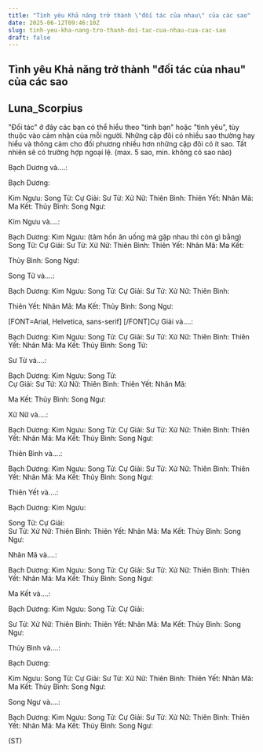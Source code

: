 ```yaml
---
title: "Tình yêu Khả năng trở thành \"đối tác của nhau\" của các sao"
date: 2025-06-12T09:46:10Z
slug: tinh-yeu-kha-nang-tro-thanh-doi-tac-cua-nhau-cua-cac-sao
draft: false
---
```


## Tình yêu Khả năng trở thành "đối tác của nhau" của các sao

## Luna_Scorpius

"Đối tác" ở đây các bạn có thể hiểu theo "tình bạn" hoặc "tình yêu", tùy thuộc vào cảm nhận của mỗi người. Những cặp đôi có nhiều sao thường hay hiểu và thông cảm cho đối phương nhiều hơn những cặp đôi có ít sao. Tất nhiên sẽ có trường hợp ngoại lệ. (max. 5 sao, min. không có sao nào)


Bạch Dương và....:

Bạch Dương: 

Kim Ngưu: 
Song Tử: 
Cự Giải: 
Sư Tử: 
Xử Nữ: 
Thiên Bình: 
Thiên Yết: 
Nhân Mã: 
Ma Kết: 
Thủy Bình: 
Song Ngư: 


Kim Ngưu và....:

Bạch Dương: 
Kim Ngưu:  (tâm hồn ăn uống mà gặp nhau thì còn gì bằng)
Song Tử: 
Cự Giải: 
Sư Tử: 
Xử Nữ: 
Thiên Bình: 
Thiên Yết: 
Nhân Mã: 
Ma Kết: 

Thủy Bình: 
Song Ngư: 



Song Tử và....:

Bạch Dương: 
Kim Ngưu: 
Song Tử: 
Cự Giải: 
Sư Tử: 
Xử Nữ: 
Thiên Bình: 

Thiên Yết:
Nhân Mã: 
Ma Kết: 
Thủy Bình: 
Song Ngư: 


[FONT=Arial, Helvetica, sans-serif]
[/FONT]Cự Giải và....:

Bạch Dương: 
Kim Ngưu: 
Song Tử: 
Cự Giải: 
Sư Tử: 
Xử Nữ: 
Thiên Bình: 
Thiên Yết: 
Nhân Mã: 
Ma Kết: 
Thủy Bình: 
Song Tử: 



Sư Tử và....:

Bạch Dương: 
Kim Ngưu: 
Song Tử:  
Cự Giải: 
Sư Tử: 
Xử Nữ: 
Thiên Bình: 
Thiên Yết: 
Nhân Mã: 

Ma Kết:
Thủy Bình: 
Song Ngư: 


Xử Nữ và....:

Bạch Dương: 
Kim Ngưu: 
Song Tử: 
Cự Giải: 
Sư Tử: 
Xử Nữ: 
Thiên Bình: 
Thiên Yết: 
Nhân Mã: 
Ma Kết: 
Thủy Bình: 
Song Ngư: 


Thiên Bình và....:

Bạch Dương: 
Kim Ngưu: 
Song Tử: 
Cự Giải: 
Sư Tử: 
Xử Nữ: 
Thiên Bình: 
Thiên Yết: 
Nhân Mã: 
Ma Kết: 
Thủy Bình: 
Song Ngư: 


Thiên Yết và....:

Bạch Dương: 
Kim Ngưu: 

Song Tử:
Cự Giải:  
Sư Tử: 
Xử Nữ: 
Thiên Bình: 
Thiên Yết: 
Nhân Mã: 
Ma Kết: 
Thủy Bình: 
Song Ngư: 


Nhân Mã và....:

Bạch Dương: 
Kim Ngưu: 
Song Tử: 
Cự Giải: 
Sư Tử: 
Xử Nữ: 
Thiên Bình: 
Thiên Yết: 
Nhân Mã: 
Ma Kết: 
Thủy Bình: 
Song Ngư: 


Ma Kết và....: 

Bạch Dương: 
Kim Ngưu: 
Song Tử: 
Cự Giải: 

Sư Tử:
Xử Nữ: 
Thiên Bình: 
Thiên Yết: 
Nhân Mã: 
Ma Kết: 
Thủy Bình: 
Song Ngư: 


Thủy Bình và....:

Bạch Dương: 

Kim Ngưu:
Song Tử: 
Cự Giải: 
Sư Tử: 
Xử Nữ: 
Thiên Bình: 
Thiên Yết: 
Nhân Mã: 
Ma Kết: 
Thủy Bình: 
Song Ngư: 


Song Ngư và....:

Bạch Dương: 
Kim Ngưu: 
Song Tử: 
Cự Giải: 
Sư Tử: 
Xử Nữ: 
Thiên Bình: 
Thiên Yết: 
Nhân Mã: 
Ma Kết: 
Thủy Bình: 
Song Ngư: 



(ST)